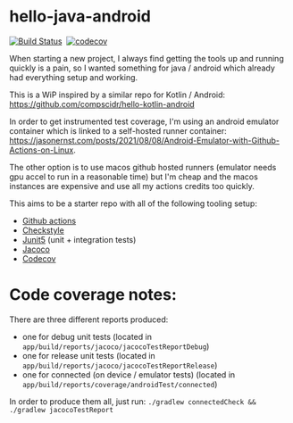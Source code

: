 # hello-java-android
[![Build Status](https://github.com/compscidr/hello-java-android/workflows/Gradle%20Build/badge.svg)](https://github.com/compscidr/hello-java-android/actions)&nbsp;
[![codecov](https://codecov.io/gh/compscidr/hello-java-android/branch/master/graph/badge.svg)](https://codecov.io/gh/compscidr/hello-java-android)&nbsp;

When starting a new project, I always find getting the tools up and running quickly is a pain, so I
wanted something for java / android which already had everything setup and working.

This is a WiP inspired by a similar repo for Kotlin / Android: https://github.com/compscidr/hello-kotlin-android

In order to get instrumented test coverage, I'm using an android emulator container which is linked
to a self-hosted runner container: https://jasonernst.com/posts/2021/08/08/Android-Emulator-with-Github-Actions-on-Linux.

The other option is to use macos github hosted runners (emulator needs gpu accel to run in a reasonable time)
but I'm cheap and the macos instances are expensive and use all my actions credits too quickly.

This aims to be a starter repo with all of the following tooling setup:
* [Github actions](https://github.com/marketplace/actions/gradle-android)
* [Checkstyle]()
* [Junit5](https://junit.org/junit5/docs/current/user-guide/) (unit + integration tests)
* [Jacoco](https://www.eclemma.org/jacoco/)
* [Codecov](https://codecov.io/)

# Code coverage notes:
There are three different reports produced:
- one for debug unit tests (located in `app/build/reports/jacoco/jacocoTestReportDebug`)
- one for release unit tests (located in `app/build/reports/jacoco/jacocoTestReportRelease`)
- one for connected (on device / emulator tests) (located in `app/build/reports/coverage/androidTest/connected`)

In order to produce them all, just run:
`./gradlew connectedCheck && ./gradlew jacocoTestReport`